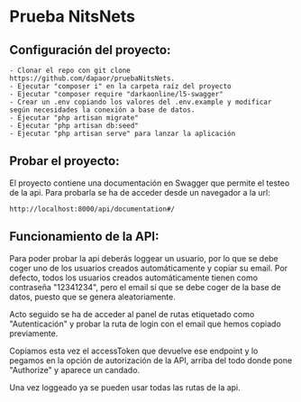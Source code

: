 # Prueba NitsNets

## Configuración del proyecto:

    - Clonar el repo con git clone https://github.com/dapaor/pruebaNitsNets.
    - Ejecutar "composer i" en la carpeta raíz del proyecto
    - Ejecutar "composer require "darkaonline/l5-swagger"
    - Crear un .env copiando los valores del .env.example y modificar según necesidades la conexión a base de datos.
    - Ejecutar "php artisan migrate"
    - Ejecutar "php artisan db:seed"
    - Ejecutar "php artisan serve" para lanzar la aplicación
    
## Probar el proyecto:

El proyecto contiene una documentación en Swagger que permite el testeo de la api. Para probarla se ha de acceder desde un navegador a la url:

    http://localhost:8000/api/documentation#/

## Funcionamiento de la API:

Para poder probar la api deberás loggear un usuario, por lo que se debe coger uno de los usuarios creados automáticamente y copiar su email. Por defecto, todos los usuarios creados automáticamente tienen como contraseña "12341234", pero el email sí que se debe coger de la base de datos, puesto que se genera aleatoriamente.

Acto seguido se ha de acceder al panel de rutas etiquetado como "Autenticación" y probar la ruta de login con el email que hemos copiado previamente.

Copiamos esta vez el accessToken que devuelve ese endpoint y lo pegamos en la opción de autorización de la API, arriba del todo donde pone "Authorize" y aparece un candado.

Una vez loggeado ya se pueden usar todas las rutas de la api.
